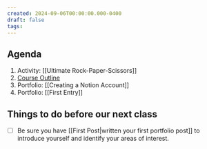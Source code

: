 ```yaml
---
created: 2024-09-06T00:00:00.000-0400
draft: false
tags:
---
```

## Agenda
1. Activity: [[Ultimate Rock-Paper-Scissors]]
1. [Course Outline](https://drive.google.com/file/d/1uWps8Mk0a7KohiR-1P2B0QDOiw0gyL9o/view?usp=drive_link)
1. Portfolio: [[Creating a Notion Account]]
1. Portfolio: [[First Entry]]

## Things to do before our next class
- [ ] Be sure you have [[First Post|written your first portfolio post]] to introduce yourself and identify your areas of interest.
